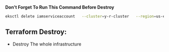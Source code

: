 **Don't Forget To Run This Command Before Destroy**
```bash
eksctl delete iamserviceaccount   --cluster=y-r-cluster   --region=us-east-1   --namespace=kube-system   --name=aws-load-balancer-controller
```
## Terraform Destroy:
- Destroy The whole infrastructure
